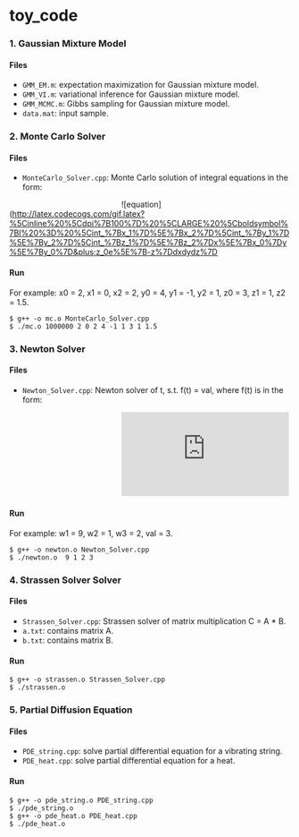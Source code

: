# toy_code

### 1. Gaussian Mixture Model

#### Files
* ```GMM_EM.m```: expectation maximization for Gaussian mixture model.
* ```GMM_VI.m```: variational inference for Gaussian mixture model.
* ```GMM_MCMC.m```: Gibbs sampling for Gaussian mixture model.
* ```data.mat```: input sample.

### 2. Monte Carlo Solver

#### Files

* ```MonteCarlo_Solver.cpp```: Monte Carlo solution of integral equations in the form:

&nbsp;&nbsp;&nbsp;&nbsp;&nbsp;&nbsp;&nbsp;&nbsp;&nbsp;&nbsp;&nbsp;&nbsp;&nbsp;&nbsp;&nbsp;&nbsp;
&nbsp;&nbsp;&nbsp;&nbsp;&nbsp;&nbsp;&nbsp;&nbsp;&nbsp;&nbsp;&nbsp;&nbsp;&nbsp;&nbsp;&nbsp;&nbsp;
&nbsp;&nbsp;&nbsp;&nbsp;&nbsp;&nbsp;&nbsp;&nbsp;&nbsp;&nbsp;&nbsp;&nbsp;&nbsp;&nbsp;&nbsp;&nbsp;
![equation](http://latex.codecogs.com/gif.latex?%5Cinline%20%5Cdpi%7B100%7D%20%5CLARGE%20%5Cboldsymbol%7BI%20%3D%20%5Cint_%7Bx_1%7D%5E%7Bx_2%7D%5Cint_%7By_1%7D%5E%7By_2%7D%5Cint_%7Bz_1%7D%5E%7Bz_2%7Dx%5E%7Bx_0%7Dy%5E%7By_0%7D&plus;z_0e%5E%7B-z%7Ddxdydz%7D

#### Run

For example: x0 = 2, x1 = 0, x2 = 2, y0 = 4, y1 = -1, y2 = 1, z0 = 3, z1 = 1, z2 = 1.5.

```
$ g++ -o mc.o MonteCarlo_Solver.cpp 
$ ./mc.o 1000000 2 0 2 4 -1 1 3 1 1.5
```

### 3. Newton Solver

#### Files

* ```Newton_Solver.cpp```: Newton solver of t, s.t. f(t) = val, where f(t) is in the form:

&nbsp;&nbsp;&nbsp;&nbsp;&nbsp;&nbsp;&nbsp;&nbsp;&nbsp;&nbsp;&nbsp;&nbsp;&nbsp;&nbsp;&nbsp;&nbsp;
&nbsp;&nbsp;&nbsp;&nbsp;&nbsp;&nbsp;&nbsp;&nbsp;&nbsp;&nbsp;&nbsp;&nbsp;&nbsp;&nbsp;&nbsp;&nbsp;
&nbsp;&nbsp;&nbsp;&nbsp;&nbsp;&nbsp;&nbsp;&nbsp;&nbsp;&nbsp;&nbsp;&nbsp;&nbsp;&nbsp;&nbsp;&nbsp;
![equation](http://latex.codecogs.com/gif.latex?%5Cinline%20%5Cdpi%7B100%7D%20%5CLARGE%20%5Cboldsymbol%7Bf%28t%29%3Dw_1e%5E%7B-w_2t%7D%5Ccos%28w_3t%29%7D)

#### Run

For example: w1 = 9, w2 = 1, w3 = 2, val = 3. 

```
$ g++ -o newton.o Newton_Solver.cpp 
$ ./newton.o  9 1 2 3
```

### 4. Strassen Solver Solver

#### Files

* ```Strassen_Solver.cpp```: Strassen solver of matrix multiplication C = A * B.
* ```a.txt```: contains matrix A.
* ```b.txt```: contains matrix B.

#### Run

```
$ g++ -o strassen.o Strassen_Solver.cpp 
$ ./strassen.o 
```

### 5. Partial Diffusion Equation

#### Files

* ```PDE_string.cpp```:  solve partial differential equation for a vibrating string.
* ```PDE_heat.cpp```: solve partial differential equation for a heat.

#### Run

```
$ g++ -o pde_string.o PDE_string.cpp 
$ ./pde_string.o 
$ g++ -o pde_heat.o PDE_heat.cpp 
$ ./pde_heat.o 
```


